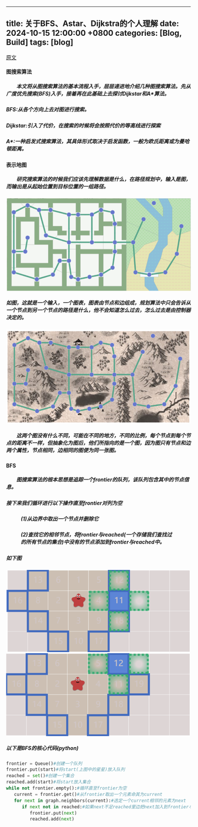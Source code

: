  ---
 title: 关于BFS、Astar、Dijkstra的个人理解
 date: 2024-10-15 12:00:00 +0800
 categories: [Blog, Build]
 tags: [blog]
 ---

[原文](https://www.redblobgames.com/pathfinding/a-star/introduction.html)
#### 图搜索算法
##### &emsp;&emsp;本文将从图搜索算法的基本流程入手，层层递进地介绍几种图搜索算法。先从广度优先搜索(BFS)入手，接着再在此基础上去探讨Dijkstar和A*算法。
##### BFS:从各个方向上去对图进行搜索。
##### Dijkstar:引入了代价，在搜索的时候将会按照代价的等高线进行探索
##### A*:一种启发式搜索算法，其具体形式取决于启发函数，一般为欧氏距离或为曼哈顿距离。
#### 表示地图
##### &emsp;&emsp;研究搜索算法的时候我们应该先理解数据是什么，在路径规划中，输入是图，而输出是从起始位置到目标位置的一组路径。
![alt text](../images/关于BFS、Astar、Dijkstra的个人理解/image.png )
##### 如图，这就是一个输入，一个图表，图表由节点和边组成，规划算法中只会告诉从一个节点到另一个节点的路径是什么，他不会知道怎么过去，怎么过去是由控制器决定的。
![alt text](../images/关于BFS、Astar、Dijkstra的个人理解/image-1.png)
##### &emsp;&emsp;这两个图没有什么不同，可能在不同的地方，不同的比例，每个节点到每个节点的距离不一样，但抽象化为图后，他们所指向的是一个图，因为图只有节点和边两个属性，节点相同，边相同的图便为同一张图。
#### BFS
##### &emsp;&emsp;图搜索算法的根本思想是追踪一个$frontier$的队列，该队列包含其中的节点信息。
##### 接下来我们循环进行以下操作直至$frontier$对列为空
##### <figure>(1)从边界中取出一个节点并删除它
##### <figure>(2)查找它的相邻节点，将$frontier$与$reached$(一个存储我们查找过的所有节点的集合)中没有的节点添加到$frontier$与$reached$中。
##### 如下图
![alt text](../images/关于BFS、Astar、Dijkstra的个人理解/image-2.png)
![alt text](../images/关于BFS、Astar、Dijkstra的个人理解/image-3.png)
##### 以下是BFS的核心代码(python)
```python
frontier = Queue()#创建一个队列
frontier.put(start)#将start(上图中的星星)放入队列
reached = set()#创建一个集合
reached.add(start)#将start放入集合
while not frontier.empty():#循环直至frontier为空
   current = frontier.get()#从frontier取出一个元素命其为current
   for next in graph.neighbors(current):#选定一个current相邻的元素为next
      if next not in reached:#如果next不足reached里边把next加入到frontier与reached里
         frontier.put(next)
         reached.add(next)
```
